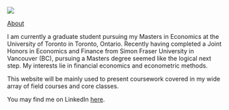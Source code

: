 ![](face.jpg)

[About](about.md)

I am currently a graduate student pursuing my Masters in Economics at the University of Toronto in Toronto, Ontario. Recently having completed a Joint Honors in Economics and Finance from Simon Fraser University in Vancouver (BC), pursuing a Masters degree seemed like the logical next step. My interests lie in financial economics and econometric methods.

This website will be mainly used to present coursework covered in my wide array of field courses and core classes. 

You may find me on LinkedIn [here](https://www.linkedin.com/in/gigilin0/).

